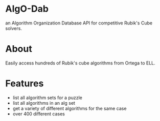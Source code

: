 # AlgO-Dab

an Algorithm Organization Database API for competitive Rubik's Cube solvers.

 # About

Easily access hundreds of Rubik's cube algorithms from Ortega to ELL.

# Features

  - list all algorithm sets for a puzzle
  - list all algorithms in an alg set
  - get a variety of different algorithms for the same case
  - over 400 different cases
 
